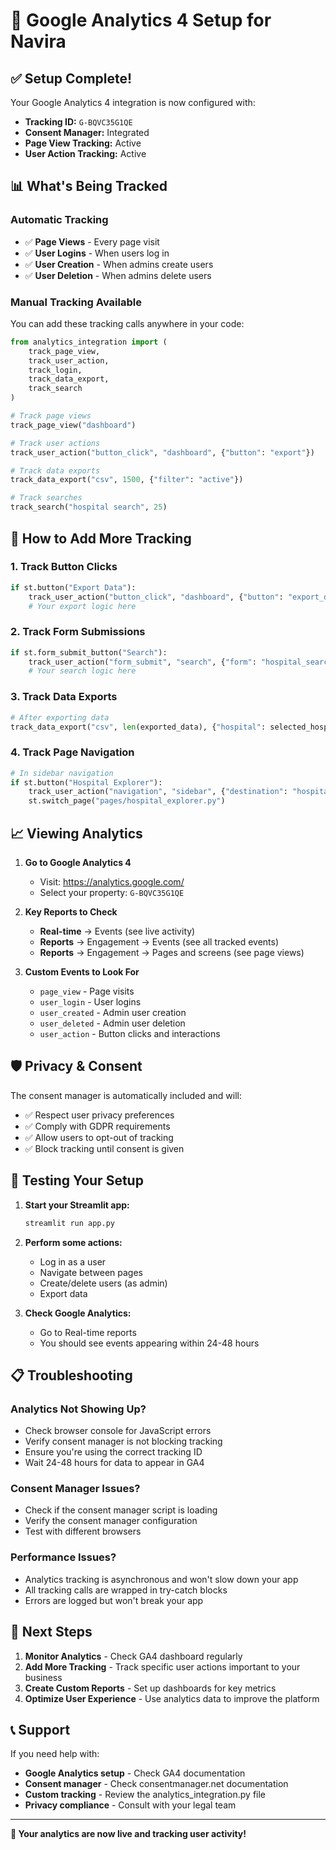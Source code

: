 # 🎯 Google Analytics 4 Setup for Navira

## ✅ **Setup Complete!**

Your Google Analytics 4 integration is now configured with:
- **Tracking ID:** `G-BQVC35G1QE`
- **Consent Manager:** Integrated
- **Page View Tracking:** Active
- **User Action Tracking:** Active

## 📊 **What's Being Tracked**

### Automatic Tracking
- ✅ **Page Views** - Every page visit
- ✅ **User Logins** - When users log in
- ✅ **User Creation** - When admins create users
- ✅ **User Deletion** - When admins delete users

### Manual Tracking Available
You can add these tracking calls anywhere in your code:

```python
from analytics_integration import (
    track_page_view,
    track_user_action,
    track_login,
    track_data_export,
    track_search
)

# Track page views
track_page_view("dashboard")

# Track user actions
track_user_action("button_click", "dashboard", {"button": "export"})

# Track data exports
track_data_export("csv", 1500, {"filter": "active"})

# Track searches
track_search("hospital search", 25)
```

## 🔧 **How to Add More Tracking**

### 1. **Track Button Clicks**
```python
if st.button("Export Data"):
    track_user_action("button_click", "dashboard", {"button": "export_data"})
    # Your export logic here
```

### 2. **Track Form Submissions**
```python
if st.form_submit_button("Search"):
    track_user_action("form_submit", "search", {"form": "hospital_search"})
    # Your search logic here
```

### 3. **Track Data Exports**
```python
# After exporting data
track_data_export("csv", len(exported_data), {"hospital": selected_hospital})
```

### 4. **Track Page Navigation**
```python
# In sidebar navigation
if st.button("Hospital Explorer"):
    track_user_action("navigation", "sidebar", {"destination": "hospital_explorer"})
    st.switch_page("pages/hospital_explorer.py")
```

## 📈 **Viewing Analytics**

1. **Go to Google Analytics 4**
   - Visit: https://analytics.google.com/
   - Select your property: `G-BQVC35G1QE`

2. **Key Reports to Check**
   - **Real-time** → Events (see live activity)
   - **Reports** → Engagement → Events (see all tracked events)
   - **Reports** → Engagement → Pages and screens (see page views)

3. **Custom Events to Look For**
   - `page_view` - Page visits
   - `user_login` - User logins
   - `user_created` - Admin user creation
   - `user_deleted` - Admin user deletion
   - `user_action` - Button clicks and interactions

## 🛡️ **Privacy & Consent**

The consent manager is automatically included and will:
- ✅ Respect user privacy preferences
- ✅ Comply with GDPR requirements
- ✅ Allow users to opt-out of tracking
- ✅ Block tracking until consent is given

## 🚀 **Testing Your Setup**

1. **Start your Streamlit app:**
   ```bash
   streamlit run app.py
   ```

2. **Perform some actions:**
   - Log in as a user
   - Navigate between pages
   - Create/delete users (as admin)
   - Export data

3. **Check Google Analytics:**
   - Go to Real-time reports
   - You should see events appearing within 24-48 hours

## 📋 **Troubleshooting**

### Analytics Not Showing Up?
- Check browser console for JavaScript errors
- Verify consent manager is not blocking tracking
- Ensure you're using the correct tracking ID
- Wait 24-48 hours for data to appear in GA4

### Consent Manager Issues?
- Check if the consent manager script is loading
- Verify the consent manager configuration
- Test with different browsers

### Performance Issues?
- Analytics tracking is asynchronous and won't slow down your app
- All tracking calls are wrapped in try-catch blocks
- Errors are logged but won't break your app

## 🎯 **Next Steps**

1. **Monitor Analytics** - Check GA4 dashboard regularly
2. **Add More Tracking** - Track specific user actions important to your business
3. **Create Custom Reports** - Set up dashboards for key metrics
4. **Optimize User Experience** - Use analytics data to improve the platform

## 📞 **Support**

If you need help with:
- **Google Analytics setup** - Check GA4 documentation
- **Consent manager** - Check consentmanager.net documentation
- **Custom tracking** - Review the analytics_integration.py file
- **Privacy compliance** - Consult with your legal team

---

**🎉 Your analytics are now live and tracking user activity!**
